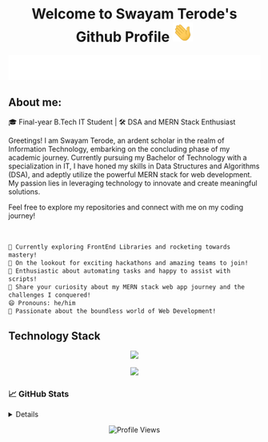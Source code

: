 <div align="center">
  <h1>Welcome to Swayam Terode's Github Profile <img src="https://raw.githubusercontent.com/ABSphreak/ABSphreak/master/gifs/Hi.gif" width="40px"></h1>

  ![Intro of Me](https://github.com/swayamterode/swayamterode/blob/main/img/Readme_Header.svg)
</div>

<h2 align='left'>About me:</h2>

<div align="left">
  
🎓 Final-year B.Tech IT Student | 🛠️ DSA and MERN Stack Enthusiast

Greetings! I am Swayam Terode, an ardent scholar in the realm of Information Technology, embarking on the concluding phase of my academic journey. Currently pursuing my Bachelor of Technology with a specialization in IT, I have honed my skills in Data Structures and Algorithms (DSA), and adeptly utilize the powerful MERN stack for web development. My passion lies in leveraging technology to innovate and create meaningful solutions.

Feel free to explore my repositories and connect with me on my coding journey!

</div>

<br>

```
🚀 Currently exploring FrontEnd Libraries and rocketing towards mastery!
👥 On the lookout for exciting hackathons and amazing teams to join!
🤖 Enthusiastic about automating tasks and happy to assist with scripts!
💬 Share your curiosity about my MERN stack web app journey and the challenges I conquered!
😄 Pronouns: he/him
💙 Passionate about the boundless world of Web Development!
```

## Technology Stack

<p align="center">
  
  <img src="https://skillicons.dev/icons?i=c,cpp,html,css,tailwind,javascript,mysql,mongodb,express,react,nodejs,markdown,figma,postman,raspberrypi"/>

</p>

<p align="center">

  <img src="https://skillicons.dev/icons?i=github,vscode,git,vercel,vite,netlify"/>

</p>

 ###  📈 GitHub Stats

<details>

<div align="center">
  
<!-- ![Github Proflie Summary](https://github-profile-summary-cards.vercel.app/api/cards/profile-details?username=swayamterode&theme=github_dark) -->

| <img src="https://github-readme-stats.vercel.app/api?username=swayamterode&&show_icons=true&count_private=true&theme=github_dark"> | <img src="https://github-readme-streak-stats.herokuapp.com/?user=swayamterode&theme=blueberry_duo"/> |
| --- | ---- |

|![Contribution_Graph](https://github-readme-activity-graph.vercel.app/graph?username=swayamterode&bg_color=0d1117&color=ffffff&line=0891b2&point=ffffff&area_color=000000&area=true&hide_border=true&custom_title=Swayam's%20Commits%20Graph)|
|----|

|[![@swayamterode's Holopin board](https://holopin.me/swayamterode)](https://holopin.io/@swayamterode)|
|---|

 </details>


</div>

<div align="center">
  
 ![Profile Views](https://komarev.com/ghpvc/?username=swayamterode)

</div>
